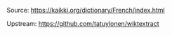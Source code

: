 Source: https://kaikki.org/dictionary/French/index.html

Upstream: https://github.com/tatuylonen/wiktextract
